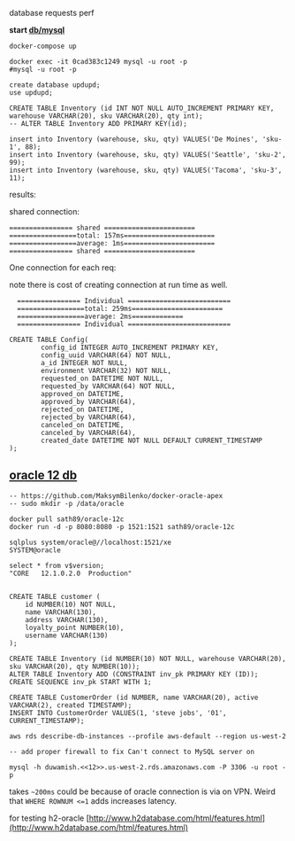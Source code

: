 
database requests perf

**start [db/mysql](https://hub.docker.com/_/mysql/)**

```
docker-compose up
```


```
docker exec -it 0cad383c1249 mysql -u root -p
#mysql -u root -p

create database updupd;
use updupd;

CREATE TABLE Inventory (id INT NOT NULL AUTO_INCREMENT PRIMARY KEY, warehouse VARCHAR(20), sku VARCHAR(20), qty int);
-- ALTER TABLE Inventory ADD PRIMARY KEY(id);

insert into Inventory (warehouse, sku, qty) VALUES('De Moines', 'sku-1', 88);
insert into Inventory (warehouse, sku, qty) VALUES('Seattle', 'sku-2', 99);
insert into Inventory (warehouse, sku, qty) VALUES('Tacoma', 'sku-3', 11);
```

results:

shared connection:

```
================ shared =======================
=================total: 157ms=======================
=================average: 1ms=======================
================ shared =======================
```

One connection for each req:

note there is cost of creating connection at run time as well.

```
  ================ Individual ==========================
  =================total: 259ms=======================
  =================average: 2ms=============
  ================ Individual ==========================
```

```
CREATE TABLE Config(
        config_id INTEGER AUTO_INCREMENT PRIMARY KEY,
        config_uuid VARCHAR(64) NOT NULL,
        a_id INTEGER NOT NULL,
        environment VARCHAR(32) NOT NULL,
        requested_on DATETIME NOT NULL,
        requested_by VARCHAR(64) NOT NULL,
        approved_on DATETIME,
        approved_by VARCHAR(64),
        rejected_on DATETIME,
        rejected_by VARCHAR(64),
        canceled_on DATETIME,
        canceled_by VARCHAR(64),
        created_date DATETIME NOT NULL DEFAULT CURRENT_TIMESTAMP
);
```

[oracle 12 db]()
------

```
-- https://github.com/MaksymBilenko/docker-oracle-apex
-- sudo mkdir -p /data/oracle

docker pull sath89/oracle-12c
docker run -d -p 8080:8080 -p 1521:1521 sath89/oracle-12c

sqlplus system/oracle@//localhost:1521/xe
SYSTEM@oracle

select * from v$version;
"CORE	12.1.0.2.0	Production"


CREATE TABLE customer (
    id NUMBER(10) NOT NULL, 
    name VARCHAR(130), 
    address VARCHAR(130), 
    loyalty_point NUMBER(10), 
    username VARCHAR(130)
);

CREATE TABLE Inventory (id NUMBER(10) NOT NULL, warehouse VARCHAR(20), sku VARCHAR(20), qty NUMBER(10));
ALTER TABLE Inventory ADD (CONSTRAINT inv_pk PRIMARY KEY (ID));
CREATE SEQUENCE inv_pk START WITH 1;

CREATE TABLE CustomerOrder (id NUMBER, name VARCHAR(20), active VARCHAR(2), created TIMESTAMP);
INSERT INTO CustomerOrder VALUES(1, 'steve jobs', '01', CURRENT_TIMESTAMP);

```

```
aws rds describe-db-instances --profile aws-default --region us-west-2

-- add proper firewall to fix Can't connect to MySQL server on

mysql -h duwamish.<<12>>.us-west-2.rds.amazonaws.com -P 3306 -u root -p
```

takes `~200ms` could be because of oracle connection is via on VPN.
Weird that `WHERE ROWNUM <=1` adds increases latency.

for testing h2-oracle [http://www.h2database.com/html/features.html](http://www.h2database.com/html/features.html)